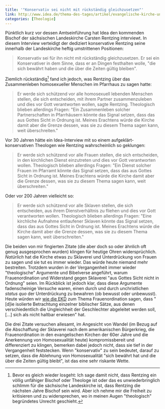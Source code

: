 ```yaml
---
title: '"Konservativ sei nicht mit rückständig gleichzusetzen"'
link: http://www.idea.de/thema-des-tages/artikel/evangelische-kirche-unterschiede-zwischen-basis-und-leitung-83408.html
categories: [Theologie]
---
```


Pünktlich kurz vor dessen Amtseinführung hat Idea den kommenden Bischof der sächsischen Landeskirche Carsten Rentzing interviewt. In diesem Interview verteidigt der dediziert konservative Rentzing seine innerhalb der Landeskirche heftig umstrittenen Positionen:

> Konservativ sei für ihn nicht mit rückständig gleichzusetzen. Er sei ein Konservativer in dem Sinne, dass er an Dingen festhalten wolle, "die sich bewährt haben und die über die Zeiten gültig bleiben".

Ziemlich rückständig[^1] fand ich jedoch, was Rentzing über das Zusammenleben homosexueller Menschen im Pfarrhaus zu sagen hatte:

[^1]: Bevor es gleich wieder losgeht: Ich sage damit nicht, dass Rentzing ein völlig unfähiger Bischof oder Theologe ist oder das es unwiederbringlich schlimm für die sächsische Landeskirche ist, dass Rentzing die nächsten Jahre Bischof sein wird. Aber ich nehme mir die Freiheit zu kritisieren und zu widersprechen, wo in meinen Augen "theologisch" begründetes Unrecht geschieht.

> Er werde sich schützend vor alle homosexuell lebenden Menschen stellen, die sich entscheiden, mit ihrem Partner zusammenzuleben und dies vor Gott verantworten wollen, sagte Rentzing. Theologisch blieben allerdings Fragen: "Ein Zusammenleben solcher Partnerschaften in Pfarrhäusern könnte das Signal setzen, dass das aus Gottes Sicht in Ordnung ist. Meines Erachtens würde die Kirche damit aber die Grenze dessen, was sie zu diesem Thema sagen kann, weit überschreiten."

Vor 30 Jahren hätte ein Idea-Interview mit so einem aufgeklärt-konservativen Theologen wie Rentzing wahrscheinlich so geklungen:

> Er werde sich schützend vor alle Frauen stellen, die sich entscheiden, in den kirchlichen Dienst einzutreten und dies vor Gott verantworten wollen. Theologisch blieben allerdings Fragen: "Ein Dienst solcher Frauen im Pfarramt könnte das Signal setzen, dass das aus Gottes Sicht in Ordnung ist. Meines Erachtens würde die Kirche damit aber die Grenze dessen, was sie zu diesem Thema sagen kann, weit überschreiten."

Oder vor 200 Jahren vielleicht so:

> Er werde sich schützend vor alle Sklaven stellen, die sich entscheiden, aus ihrem Dienstverhältnis zu fliehen und dies vor Gott verantworten wollen. Theologisch blieben allerdings Fragen: "Eine kirchliche Aufnahme entlaufener Sklaven könnte das Signal setzen, dass das aus Gottes Sicht in Ordnung ist. Meines Erachtens würde die Kirche damit aber die Grenze dessen, was sie zu diesem Thema sagen kann, weit überschreiten."

Die beiden von mir fingierten Zitate (die aber doch so oder ähnlich oft genug ausgesprochen wurden) klingen für heutige Ohren widersprüchlich. *Natürlich* hat die Kirche etwas zu Sklaverei und Unterdrückung von Frauen zu sagen und sie tut es immer wieder. Das würde heute niemand mehr bestreiten. Trotzdem wurden in der Vergangenheit immer wieder "theologische" Argumente und Bibelverse angeführt, warum Frauenordination und Widerstand gegen Sklaverei "aus Gottes Sicht nicht in Ordnung" seien. Im Rückblick ist jedoch klar, dass diese Argumente fadenscheinige Versuche waren, einen durch und durch unchristlichen *status quo* der Unterdrückung zu bewahren (ob bewusst oder unbewusst). Heute würden wir [wie die EKD](http://www.ekd.de/bevollmaechtigter/stellungnahmen/52400.html) zum Thema Frauenordination sagen, dass "[d]ie isolierte Betrachtung einzelner biblischer Sätze, aus denen verschiedentlich die Ungleichheit der Geschlechter abgeleitet werden soll, […] sich als nicht haltbar erwiesen" hat.

Die drei Zitate versuchen allesamt, im Angesicht von Wandel (im Bezug auf die Abschaffung der Sklaverei nach dem amerikanischen Bürgerkrieg, die Frauenordination in den evangelischen Kirchen der 60er Jahre und die Anerkennung von Homosexualität heute) kompromissbereit und differenziert zu klingen, bemerken dabei jedoch nicht, dass sie tief in der Vergangenheit feststecken. Wenn "konservativ" zu sein bedeutet, darauf zu setzen, dass die Ablehnung von Homosexualität "sich bewährt hat und die über die Zeiten gültig bleibt", ist das eine sehr riskante Wette.